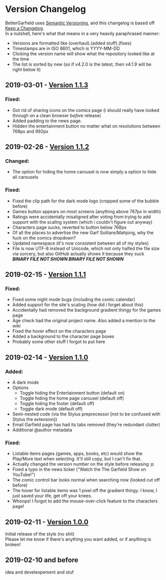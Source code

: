 ﻿# Version Changelog
BetterGarfield uses [Semantic Versioning](https://semver.org/), and this changelog is based off [Keep a Changelog](https://keepachangelog.com/en/1.0.0/).  
In a nutshell, here's what that means in a very heavily paraphrased manner:
  * Versions are formatted like (overhaul).(added stuff).(fixes)
  * Timestamps are in ISO 8601, which is YYYY-MM-DD
  * Clicking the version name will show what the repository looked like at the time
  * The list is sorted by new (so if v4.2.0 is the latest, then v4.1.9 will be right below it)

## 2019-03-01 - [Version 1.1.3](https://github.com/CommenterOfComments/BetterGarfield/tree/v1.1.3)
### Fixed:
  * Got rid of sharing icons on the comics page (i should really have looked through on a clean browser _before_ release)
  * Added padding to the news page.
  * Hidden the entertainment button no matter what on resolutions between 768px and 992px

## 2019-02-26 - [Version 1.1.2](https://github.com/CommenterOfComments/BetterGarfield/tree/v1.1.2)
### Changed:
  * The option for hiding the home carousel is now simply a option to hide all carousels

### Fixed:
  * Fixed the clip path for the dark mode logo (cropped some of the bubble before) 
  * Games button appears on most screens (anything above 767px in width)
  * Ratings were accidentally misaligned after voting from trying to add support with the scaling system (which i couldn't figure out anyway)
  * Characters page sucks, reverted to button below 768px
  * Of all the places to advertise the new Garf Solitare/Mahjong, why the fuck on the comics dropdown?
  * Updated namespace (it's now consistent between all of my styles)
  * File is now UTF-8 instead of Unicode, which not only halfed the file size via sorcery, but also GitHub actually shows it because they suck _**BINARY FILE NOT SHOWN BINARY FILE NOT SHOWN**_

## 2019-02-15 - [Version 1.1.1](https://github.com/CommenterOfComments/BetterGarfield/tree/v1.1.1)
### Fixed:
  * Fixed some night mode bugs (including the comic calendar)
  * Added support for the site's scaling (how did i forget about this)
  * Accidentally had removed the background gradient thingy for the games page
  * Age check had the original project name. Also added a mention to the wiki
  * Fixed the hover effect on the characters page
  * Added a background to the character page boxes
  * Probably some other stuff I forgot to put here

## 2019-02-14 - [Version 1.1.0](https://github.com/CommenterOfComments/BetterGarfield/tree/v1.1.0)
### Added:
* A dark mode
* Options
  * Toggle hiding the Entertainment button (default on)
  * Toggle hiding the home page carousel (default off)
  * Toggle hiding the footer (default off)
  * Toggle dark mode (default off)
* Semi-nested code (via the Stylus preprocessor [not to be confused with Stylus the extension])
* Email Garfield page has had its tabs removed (they're redundant clutter)
* Additional @author metadata

### Fixed:
  * Listable items pages (games, apps, books, etc) would show the Play/More text when selecting. It'll still copy, but I can't fix that.
  * Actually changed the version number on the style before releasing :p
  * Fixed a typo in the news ticker ("Watch the The Garfield Show on YouTube!")
  * The comic control bar looks normal when searching now (looked cut off before)
  * The hover for listable items was 1 pixel off the gradient thingy. I know, I just saved your life, get off your knees.
  * Whoops! I forgot to add the mouse-over-click feature to the characters page!

## 2019-02-11 - [Version 1.0.0](https://github.com/CommenterOfComments/BetterGarfield/tree/v1.0.0)
Initial release of the style (no shit)  
Please let me know if there's anything you want added, or if anything is broken!

## 2019-02-10 and before
idea and develeopement and stuf
